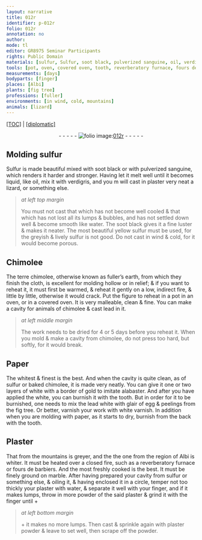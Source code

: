 ```yaml
---
layout: narrative
title: 012r
identifier: p-012r
folio: 012r
annotation: no
author:
mode: tl
editor: GR8975 Seminar Participants
rights: Public Domain
materials: [sulfur, Sulfur, soot black, pulverized sanguine, oil, verdigris, plaster, water, Chimolee, terre chimolee, fuller’s earth, cloth, chimolee, lead, Paper, baked chimolee, white, gold, alabaster, lead white, glair of egg, peelings from the fig tree, white varnish, paper, Plaster, marble, oiling, powder of the said plaster, plaster powder]
tools: [pot, oven, covered oven, tooth, reverberatory furnace, fours de barbiers, marble, finger]
measurements: [days]
bodyparts: [finger]
places: [Albi]
plants: [fig tree]
professions: [fuller]
environments: [in wind, cold, mountains]
animals: [lizard]
---
```


 <p><a href="{{ site.baseurl }}/translation/">[TOC]</a> | <a href="{{ site.baseurl }}/texts/p-012r_tc/" target="_blank">[diplomatic]</a></p><div class="folio" align="center">- - - - - <a href="http://gallica.bnf.fr/ark:/12148/btv1b10500001g/f29.image" target="_blank"><img src="https://cu-mkp.github.io/2017-workshop-edition/assets/photo-icon.png" alt="folio image: " style="display:inline-block; margin-bottom:-3px;"/>012r</a> - - - - - </div>  
  

## Molding <span class="m">sulfur</span>

 
<span class="m">Sulfur</span> is made beautiful mixed with <span class="m">soot black</span> or with <span class="m">pulverized sanguine</span>, which renders it harder and stronger. Having let it melt well until it becomes liquid, like <span class="m">oil</span>, mix it with <span class="m">verdigris</span>, and you <span class="del">m</span> will cast in <span class="m">plaster</span> very neat a <span class="al">lizard</span>, or something else.
 
> *at left top margin*
> 
> 
>   You must not cast that which has not become well cooled & that which has not lost all its lumps & bubbles, and has not settled down well & become smooth like <span class="del"><span class="ill"></span></span> <span class="m">water</span>. The <span class="m">soot black</span> gives it a fine luster & makes it neater. The most beautiful yellow <span class="m">sulfur</span> must be used, for the greyish & lively <span class="m">sulfur</span> is not good. Do not cast <span class="env">in wind</span> & <span class="env">cold</span>, for it would become porous.
 
 
  

## <span class="m">Chimolee</span>

 
The <span class="m">terre chimolee</span>, otherwise known as <span class="m"><span class="pro">fuller</span>’s earth</span>, from which they finish the <span class="m">cloth</span>, is excellent for molding hollow or in relief; & if you want to reheat it, it must first be warmed, & reheat it gently on a low, indirect fire, & little by little, otherwise it would crack. Put the figure to reheat in a <span class="tl">pot</span> in an <span class="tl">oven</span>, or in a <span class="tl">covered oven</span>. It is very malleable, clean & fine. <span class="add">You can make a cavity for animals of <span class="m">chimolee</span> & cast <span class="m">lead</span> in it.</span>
 
> *at left middle margin*
> 
> 
>   The work needs to be dried for 4 or 5 <span class="ms">days</span> before you reheat it. When you mold & make a cavity from <span class="m">chimolee</span>, do not press too hard, but softly, for it would break.
 
 
  

## <span class="m">Paper</span>

 
The whitest & finest is the best. And when the cavity is quite clean, as of <span class="m">sulfur</span> or <span class="m">baked chimolee</span>, it is made very neatly. You can give it one or two layers of <span class="m">white</span> with a border of <span class="m">gold</span> to imitate <span class="m">alabaster</span>. And after you have applied the <span class="m">white</span>, you can burnish it with the <span class="tl">tooth</span>. But in order for it to be burnished, one needs to mix the <span class="m">lead white</span> with <span class="m">glair of egg</span> & <span class="m">peelings from the <span class="pa">fig tree</span></span>. Or better, varnish your work with <span class="m">white varnish</span>. In addition when you are molding with <span class="m">paper</span>, as it starts to dry, burnish from the back with the <span class="tl">tooth</span>.
 
 
  

## <span class="m">Plaster</span>

 
That from the <span class="env">mountains</span> is greyer, and <span class="del">the</span> the one from the region of <span class="pl">Albi</span> is whiter. It must be heated over a closed fire, such as a <span class="tl">reverberatory furnace</span> or <span class="tl">fours de barbiers</span>. And the most freshly cooked is the best. It must be finely ground on <span class="tl"><span class="m">marble</span></span>. After having prepared your cavity from <span class="m">sulfur</span> or something else, & <span class="m">oiling</span> it, & having enclosed it in a circle, temper not too thickly your <span class="m">plaster</span> with <span class="m">water</span>, & separate it well with your <span class="tl"><span class="bp">finger</span></span>, and if it makes lumps, throw in more <span class="m">powder of the said plaster</span> & <span class="del"><span class="ill"></span></span> grind it with the <span class="tl"><span class="bp">finger</span></span> until \+
 
> *at left bottom margin*
> 
> 
>   \+ it makes no more lumps. Then cast & sprinkle again with <span class="m">plaster powder</span> & leave to set well, then scrape off the powder.
 
 